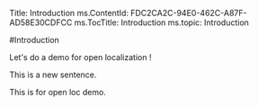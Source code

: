 Title: Introduction
ms.ContentId: FDC2CA2C-94E0-462C-A87F-AD58E30CDFCC
ms.TocTitle: Introduction
ms.topic: Introduction

#Introduction

Let's do a demo for open localization !

This is a new sentence.

This is for open loc demo.


